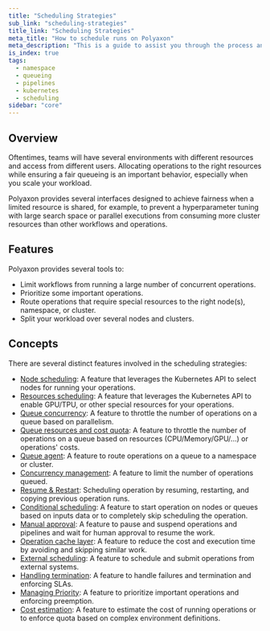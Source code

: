```yaml
---
title: "Scheduling Strategies"
sub_link: "scheduling-strategies"
title_link: "Scheduling Strategies"
meta_title: "How to schedule runs on Polyaxon"
meta_description: "This is a guide to assist you through the process and strategies for scheduling your runs."
is_index: true
tags:
  - namespace
  - queueing
  - pipelines
  - kubernetes
  - scheduling
sidebar: "core"
---
```


## Overview

Oftentimes, teams will have several environments with different resources and access from different users.
Allocating operations to the right resources while ensuring a fair queueing is an important behavior, especially when you scale your workload.

Polyaxon provides several interfaces designed to achieve fairness when a limited resource is shared,
for example, to prevent a hyperparameter tuning with large search space or parallel executions from consuming more cluster resources than other workflows and operations.

## Features

Polyaxon provides several tools to:
 * Limit workflows from running a large number of concurrent operations.
 * Prioritize some important operations.
 * Route operations that require special resources to the right node(s), namespace, or cluster.
 * Split your workload over several nodes and clusters.

## Concepts

There are several distinct features involved in the scheduling strategies:

 * [Node scheduling](/docs/core/scheduling-strategies/node-scheduling/): A feature that leverages the Kubernetes API to select nodes for running your operations.
 * [Resources scheduling](/docs/core/scheduling-strategies/resources-scheduling/): A feature that leverages the Kubernetes API to enable GPU/TPU, or other special resources for your operations.
 * [Queue concurrency](/docs/core/scheduling-strategies/queues/#concurrency): A feature to throttle the number of operations on a queue based on parallelism.
 * [Queue resources and cost quota](/docs/core/scheduling-strategies/queues/#quota): A feature to throttle the number of operations on a queue based on resources (CPU/Memory/GPU/...) or operations' costs.
 * [Queue agent](/docs/core/scheduling-strategies/queues/#agent): A feature to route operations on a queue to a namespace or cluster.
 * [Concurrency management](/docs/core/scheduling-strategies/concurrency-management): A feature to limit the number of operations queued.
 * [Resume & Restart](/docs/core/scheduling-strategies/resume-restart/): Scheduling operation by resuming, restarting, and copying previous operation runs.
 * [Conditional scheduling](/docs/core/scheduling-strategies/conditional-scheduling/): A feature to start operation on nodes or queues based on inputs data or to completely skip scheduling the operation.
 * [Manual approval](/docs/core/scheduling-strategies/manual-approval/): A feature to pause and suspend operations and pipelines and wait for human approval to resume the work.
 * [Operation cache layer](/docs/core/scheduling-strategies/operations-caching/): A feature to reduce the cost and execution time by avoiding and skipping similar work.
 * [External scheduling](/docs/core/scheduling-strategies/external-scheduling/): A feature to schedule and submit operations from external systems.
 * [Handling termination](/docs/core/scheduling-strategies/handling-termination/): A feature to handle failures and termination and enforcing SLAs.
 * [Managing Priority](/docs/core/scheduling-strategies/managing-priority/): A feature to prioritize important operations and enforcing preemption.
 * [Cost estimation](/docs/core/scheduling-strategies/estimating-cost/): A feature to estimate the cost of running operations or to enforce quota based on complex environment definitions. 
